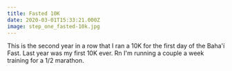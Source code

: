 ```yaml
---
title: Fasted 10K
date: 2020-03-01T15:33:21.000Z
image: step_one_fasted-10k.jpg
---
```

This is the second year in a row that I ran a 10K for the first day of the Baha'í Fast. Last year was my first 10K ever. Rn I'm running a couple a week training for a 1/2 marathon.
